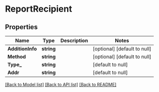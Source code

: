 # ReportRecipient

## Properties
Name | Type | Description | Notes
------------ | ------------- | ------------- | -------------
**AdditionInfo** | **string** |  | [optional] [default to null]
**Method** | **string** |  | [optional] [default to null]
**Type_** | **string** |  | [default to null]
**Addr** | **string** |  | [default to null]

[[Back to Model list]](../README.md#documentation-for-models) [[Back to API list]](../README.md#documentation-for-api-endpoints) [[Back to README]](../README.md)


